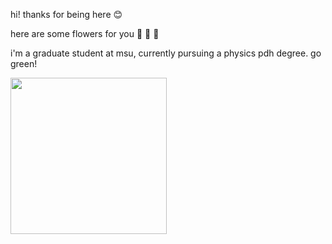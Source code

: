 <span style="text-align:center;" >  hi! thanks for being here :blush: </span>

<span style="color: ##FFB7C5; text-align:center;" >here are some flowers for you :cherry_blossom: :hibiscus: :tulip:</span> 

<span style="text-align:center;" >  i'm a graduate student at msu, currently pursuing a physics pdh degree. go green! </span>

<img style="text-align:center;" src="https://github.com/user-attachments/assets/285d7cac-2963-4b39-a23a-3b719112084b" width="250" height="250"/>
<!--
**singhp99/singhp99** is a ✨ _special_ ✨ repository because its `README.md` (this file) appears on your GitHub profile.

Here are some ideas to get you started:

- 🔭 I’m currently working on ...
- 🌱 I’m currently learning ...
- 👯 I’m looking to collaborate on ...
- 🤔 I’m looking for help with ...
- 💬 Ask me about ...
- 📫 How to reach me: ...
- 😄 Pronouns: ...
- ⚡ Fun fact: ...
-->
